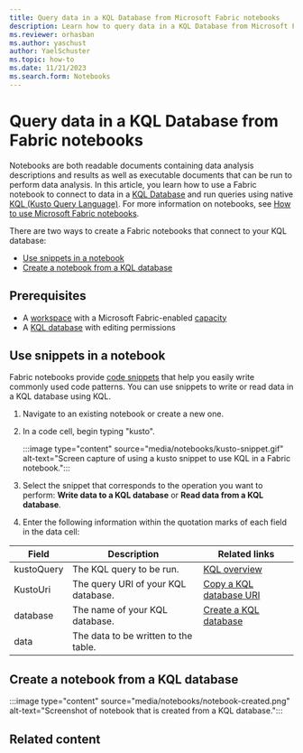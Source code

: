 ```yaml
---
title: Query data in a KQL Database from Microsoft Fabric notebooks
description: Learn how to query data in a KQL Database from Microsoft Fabric Notebooks using KQL (Kusto Query Language)
ms.reviewer: orhasban
ms.author: yaschust
author: YaelSchuster
ms.topic: how-to
ms.date: 11/21/2023
ms.search.form: Notebooks
--- 
```

# Query data in a KQL Database from Fabric notebooks

Notebooks are both readable documents containing data analysis descriptions and results as well as executable documents that can be run to perform data analysis. In this article, you learn how to use a Fabric notebook to connect to data in a [KQL Database](create-database.md) and run queries using native [KQL (Kusto Query Language)](/azure/data-explorer/kusto/query/index?context=/fabric/context/context-rta&pivots=fabric). For more information on notebooks, see [How to use Microsoft Fabric notebooks](../data-engineering/how-to-use-notebook.md).

There are two ways to create a Fabric notebooks that connect to your KQL database:

* [Use snippets in a notebook](#use-snippets-in-a-notebook)
* [Create a notebook from a KQL database](#create-a-notebook-from-a-kql-database)

## Prerequisites

* A [workspace](../get-started/create-workspaces.md) with a Microsoft Fabric-enabled [capacity](../enterprise/licenses.md#capacity)
* A [KQL database](create-database.md) with editing permissions

## Use snippets in a notebook

Fabric notebooks provide [code snippets](../data-engineering/author-execute-notebook.md#code-snippets) that help you easily write commonly used code patterns. You can use snippets to write or read data in a KQL database using KQL.

1. Navigate to an existing notebook or create a new one.
1. In a code cell, begin typing "kusto".

    :::image type="content" source="media/notebooks/kusto-snippet.gif" alt-text="Screen capture of using a kusto snippet to use KQL in a Fabric notebook.":::

1. Select the snippet that corresponds to the operation you want to perform: **Write data to a KQL database** or **Read data from a KQL database**.
1. Enter the following information within the quotation marks of each field in the data cell:

| Field | Description | Related links
|---|---|---|
| kustoQuery | The KQL query to be run. | [KQL overview](/azure/data-explorer/kusto/query/index?context=/fabric/context/context-rta&pivots=fabric)
| KustoUri | The query URI of your KQL database. | [Copy a KQL database URI](access-database-copy-uri.md#copy-uri)
| database | The name of your KQL database. | [Create a KQL database](create-database.md)
| data | The data to be written to the table.

## Create a notebook from a KQL database

:::image type="content" source="media/notebooks/notebook-created.png" alt-text="Screenshot of notebook that is created from a KQL database.":::

## Related content

